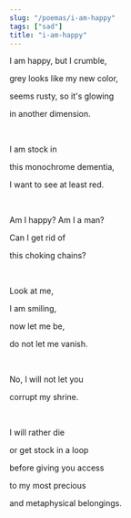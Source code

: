 ```yaml
---
slug: "/poemas/i-am-happy"
tags: ["sad"]
title: "i-am-happy"
---
```

I am happy, but I crumble,

grey looks like my new color,

seems rusty, so it's glowing

in another dimension.

&nbsp;

I am stock in

this monochrome dementia,

I want to see at least red.

&nbsp;

Am I happy? Am I a man?

Can I get rid of

this choking chains?

&nbsp;

Look at me,

I am smiling,

now let me be,

do not let me vanish.

&nbsp;

No, I will not let you

corrupt my shrine.

&nbsp;

I will rather die

or get stock in a loop

before giving you access

to my most precious

and metaphysical belongings.